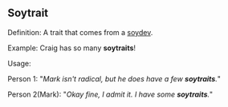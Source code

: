 ## Soytrait

Definition: A trait that comes from a <a href="https://daarkdev.github.io/thesimpledictionary-words/soydev.html">soydev</a>.

Example: Craig has so many __soytraits__!

Usage:

Person 1: "*Mark isn't radical, but he does have a few __soytraits__.*"

Person 2(Mark): "*Okay fine, I admit it. I have some __soytraits__.*"
